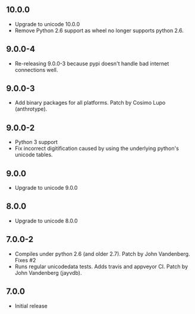 ## 10.0.0
 - Upgrade to unicode 10.0.0
 - Remove Python 2.6 support as wheel no longer supports python 2.6.

## 9.0.0-4
 - Re-releasing 9.0.0-3 because pypi doesn't handle bad internet connections well.

## 9.0.0-3
 - Add binary packages for all platforms. Patch by Cosimo Lupo (anthrotype).

## 9.0.0-2
 - Python 3 support
 - Fix incorrect digitification caused by using the underlying python's unicode tables.

## 9.0.0
 - Upgrade to unicode 9.0.0

## 8.0.0
 - Upgrade to unicode 8.0.0

## 7.0.0-2
 - Compiles under python 2.6 (and older 2.7). Patch by John Vandenberg. Fixes #2
 - Runs regular unicodedata tests. Adds travis and appveyor CI. Patch by John Vandenberg (jayvdb).

## 7.0.0
 - Initial release
